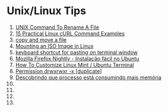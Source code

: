 # Unix/Linux Tips

1. [UNIX Command To Rename A File](http://www.cyberciti.biz/faq/unix-command-rename-file/)
1. [15 Practical Linux cURL Command Examples](http://www.thegeekstuff.com/2012/04/curl-examples/)
1. [copy and move a file](http://cmgm.stanford.edu/classes/unix/cp.html)
1. [Mounting an ISO Image in Linux](https://gist.github.com/ericdouglas/7880bdd7a20e1ad40802)
1. [keyboard shortcut for pasting on terminal window](http://askubuntu.com/questions/202459/keyboard-shortcut-for-pasting-on-terminal-window)
1. [Mozilla Firefox Nightly - Instalação fácil no Ubuntu](http://www.vivaolinux.com.br/dica/Mozilla-Firefox-Nightly-Instalacao-facil-no-Ubuntu)
1. [How To Customize Linux Mint / Ubuntu Terminal](http://www.ihaveapc.com/2011/07/how-to-customize-linux-mint-ubuntu-terminal/)
1. [Permission drwxrwxr -x [duplicate]](http://askubuntu.com/questions/409076/permission-drwxrwxr-x)
1. [Descobrindo que processo está consumindo mais memória](http://www.vivaolinux.com.br/dica/Descobrindo-que-processo-esta-consumindo-mais-memoria)
1. []()
1. []()
1. []()
1. []()